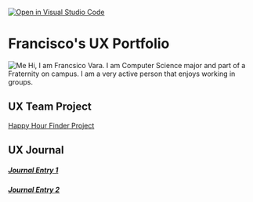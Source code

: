 [![Open in Visual Studio Code](https://classroom.github.com/assets/open-in-vscode-f059dc9a6f8d3a56e377f745f24479a46679e63a5d9fe6f495e02850cd0d8118.svg)](https://classroom.github.com/online_ide?assignment_repo_id=6804642&assignment_repo_type=AssignmentRepo)
# Francisco's UX Portfolio
![Me](https://user-images.githubusercontent.com/98430657/155831134-8939bca9-a042-4b13-96e4-88c6f15d65a7.jpg)
Hi, I am Francsico Vara. I am Computer Science major and part of a Fraternity on campus. I am a very active person that enjoys working in groups. 
## UX Team Project

[Happy Hour Finder Project](https://usabilityengineering.github.io/Happy-Hour-Finder/)


## UX Journal

##### [Journal Entry 1](j01/)
##### [Journal Entry 2](j02/)
